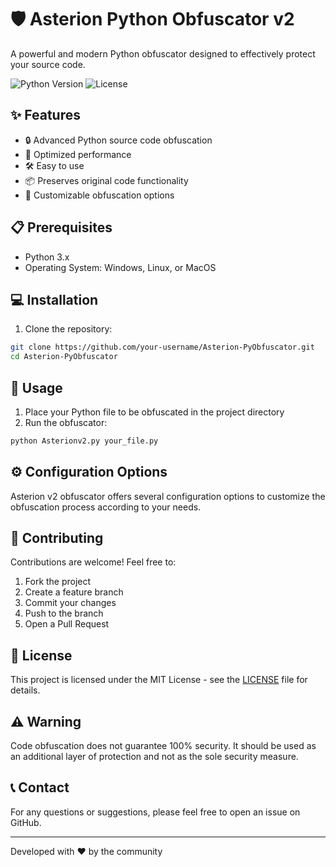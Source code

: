 # 🛡️ Asterion Python Obfuscator v2

A powerful and modern Python obfuscator designed to effectively protect your source code.

![Python Version](https://img.shields.io/badge/Python-3.x-blue.svg)
![License](https://img.shields.io/badge/License-MIT-green.svg)

## ✨ Features

- 🔒 Advanced Python source code obfuscation
- 🚀 Optimized performance
- 🛠️ Easy to use
- 📦 Preserves original code functionality
- 🔧 Customizable obfuscation options

## 📋 Prerequisites

- Python 3.x
- Operating System: Windows, Linux, or MacOS

## 💻 Installation

1. Clone the repository:
```bash
git clone https://github.com/your-username/Asterion-PyObfuscator.git
cd Asterion-PyObfuscator
```

## 🚀 Usage

1. Place your Python file to be obfuscated in the project directory
2. Run the obfuscator:
```bash
python Asterionv2.py your_file.py
```

## ⚙️ Configuration Options

Asterion v2 obfuscator offers several configuration options to customize the obfuscation process according to your needs.

## 🤝 Contributing

Contributions are welcome! Feel free to:
1. Fork the project
2. Create a feature branch
3. Commit your changes
4. Push to the branch
5. Open a Pull Request

## 📄 License

This project is licensed under the MIT License - see the [LICENSE](LICENSE) file for details.

## ⚠️ Warning

Code obfuscation does not guarantee 100% security. It should be used as an additional layer of protection and not as the sole security measure.

## 📞 Contact

For any questions or suggestions, please feel free to open an issue on GitHub.

---
Developed with ❤️ by the community 